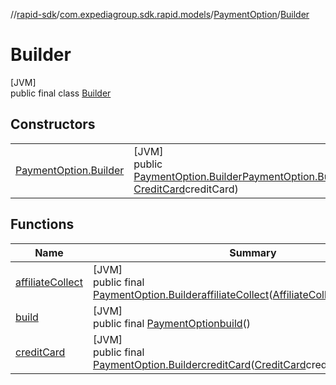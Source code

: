 //[rapid-sdk](../../../../index.md)/[com.expediagroup.sdk.rapid.models](../../index.md)/[PaymentOption](../index.md)/[Builder](index.md)

# Builder

[JVM]\
public final class [Builder](index.md)

## Constructors

| | |
|---|---|
| [PaymentOption.Builder](-payment-option.-builder.md) | [JVM]<br>public [PaymentOption.Builder](index.md)[PaymentOption.Builder](-payment-option.-builder.md)([AffiliateCollect](../../-affiliate-collect/index.md)affiliateCollect, [CreditCard](../../-credit-card/index.md)creditCard) |

## Functions

| Name | Summary |
|---|---|
| [affiliateCollect](affiliate-collect.md) | [JVM]<br>public final [PaymentOption.Builder](index.md)[affiliateCollect](affiliate-collect.md)([AffiliateCollect](../../-affiliate-collect/index.md)affiliateCollect) |
| [build](build.md) | [JVM]<br>public final [PaymentOption](../index.md)[build](build.md)() |
| [creditCard](credit-card.md) | [JVM]<br>public final [PaymentOption.Builder](index.md)[creditCard](credit-card.md)([CreditCard](../../-credit-card/index.md)creditCard) |
